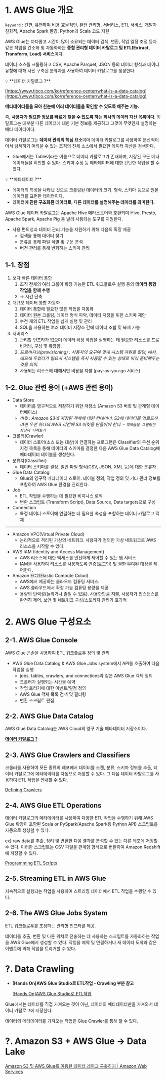 # 1. AWS Glue 개요


`keyword` : 간편, 유연하며 비용 효율적인, 완전 관리형, 서버리스, ETL 서비스, 개발자 친화적, Apache Spark 환경, Python과 Scala 코드 지원

AWS Glue는 까다롭고 시간이 많이 소요되는 데이터 검색, 변환, 작업 일정 조정 등과 같은 작업을 간소화 및 자동화하는 **종합 관리형 데이터 카탈로그 및 ETL(Extract, Transform, Load) 서비스**이다.

데이터 소스를 크롤링하고 CSV, Apache Parquet, JSON 등의 데이터 형식과 데이터 유형에 대해 사전 구축된 분류자를 사용하여 데이터 카탈로그를 생성한다.

<aside>
💡 **데이터 카탈로그 ?**

[https://www.tibco.com/ko/reference-center/what-is-a-data-catalog](https://www.tibco.com/ko/reference-center/what-is-a-data-catalog)


**메타데이터들을 모아 한눈에 여러 데이터들을 확인할 수 있도록 해주는 기능.**

즉, **사용자가 필요한 정보를 빠르게 찾을 수 있도록 하는 회사의 데이터 자산 목록이다.** 카탈로그는 대부분 다른 데이터에 대한 기본 정보를 제공하고 그것이 무엇인지 설명하는 메타 데이터이다.

데이터 카탈로그는 **데이터 관리의 핵심 요소**이며 데이터 카탈로그를 사용하여 분산적이어서 탐색하기 어려울 수 있는 조직의 전체 소스에서 필요한 데이터 자산을 검색한다.

- Glue에서는 Table이라는 이름으로 데이터 카탈로그가 존재하며, 저장된 모든 메타데이터들을 확인할 수 있다. 스키마 수정 등 메타데이터에 대한 간단한 작업을 할 수 있다.
</aside>

<aside>
💡 **메타데이터 ?**

- 데이터의 특성을 나타낸 것으로 크롤링된 데이터의 크기, 형식, 스키마 등으로 원본 데이터를 표현한 데이터이다.
- **데이터에 관한 구조화된 데이터로, 다른 데이터를 설명해주는 데이터를 의미한다.**
</aside>

AWS Glue 데이터 카탈로그는 Apache Hive 메타스토어와 호환되며 Hive, Presto, Apache Spark, Apache Pig 등 널리 사용되는 도구를 지원한다.

- 사용 편의성과 데이터 관리 기능을 지원하기 위해 다음의 확장 제공
    - 검색을 통해 데이터 찾기
    - 분류를 통해 파일 식별 및 구문 분석
    - 버전 관리를 통해 변화하는 스키마 관리

## 1-1. 장점

1. 보다 빠른 데이터 통합
    1. 조직 전체의 여러 그룹이 확장 가능한 ETL 워크플로우 실행 등의 **데이터 통합 작업을 함께 수행**
    2. → 시간 단축
2. 대규모 데이터 통합 자동화
    1. 데이터 통합에 필요한 많은 작업을 자동화
    2. 데이터 원본 크롤링, 데이터 형식 파악, 데이터 저장을 위한 스키마 제안
    3. 수천 개의 ETL 작업을 쉽게 실행 및 관리
    4. SQL을 사용하는 여러 데이터 저장소 간에 데이터 조합 및 복제 가능
3. 서버리스
    1. 관리할 인프라가 없으며 데이터 확장 작업을 실행하는 데 필요한 리소스를 프로비저닝, 구성 및 확장함.
    2. *프로비저닝(provisioning) : 사용자의 요구에 맞게 시스템 자원을 할당, 배치, 배포해 두었다가 필요시 시스템을 즉시 사용할 수 있는 상태로 미리 준비해두는 것을 의미.*
    3. 사용되는 리소스에 대해서만 비용을 지불 (pay-as-you-go 서비스)

## 1-2. Glue 관련 용어 (+AWS 관련 용어)

- Data Store
    - 데이터를 영구적으로 저장하기 위한 저장소 (Amazon S3 버킷 및 관계형 데이터베이스)
    - *버킷 : Amazon S3에 저장된 객체에 대한 컨테이너. S3에 데이터를 업로드하려면 우선 하나의 AWS 리전에 S3 버킷을 만들어야 한다. - `객체들을 그룹핑한 최상위 디렉토리`*
- 크롤러(Crawler)
    - 데이터 스토어(소스 또는 대상)에 연결하는 프로그램은 Classifier의 우선 순위 지정 목록을 통해 데이터의 스키마를 결정한 다음 AWS Glue Data Catalog에 메타데이터 테이블을 생성한다.
- 분류자(Classifier)
    - 데이터 스키마를 결정. 일반 파일 형식(CSV, JSON, XML 등)에 대한 분류자
- Glue Data Catalog
    - Glue의 영구적 메타데이터 스토어. 테이블 정의, 작업 정의 및 기타 관리 정보를 포함하여 AWS Glue 환경을 관리한다.
- Job
    - ETL 작업을 수행하는 데 필요한 비지니스 로직
    - 변환 스크립트 (Transform Script), Data Source, Data targets으로 구성
- Connection
    - 특정 데이터 스토어에 연결하는 데 필요한 속성을 포함하는 데이터 카탈로그 객체

---

- Amazon VPC(Virtual Private Cloud)
    - 논리적으로 격리된 가상의 네트워크. 사용자가 정의한 가상 네트워크로 AWS 리소스를 시작할 수 있다.
- AWS IAM (Identity and Access Management)
    - AWS 리소스에 대한 엑세스를 안전하게 제어할 수 있는 웹 서비스
    - IAM을 사용하여 리소스를 사용하도록 인증(로그인) 및 권한 부여된 대상을 제어한다.
- Amazon EC2(Elastic Compute Colud)
    - AWS에서 제공하는 클라우드 컴퓨팅 서비스.
    - AWS 클라우드에서 확장 가능 컴퓨팅 용량을 제공
    - 용량의 탄력성(늘리거나 줄일 수 있음), 사용한만큼 지불, 사용자가 인스턴스를 완전히 제어, 보안 및 네트워크 구성/스토리지 관리가 효과적
    

# 2. AWS Glue 구성요소

## 2-1. AWS Glue Console

AWS Glue 콘솔을 사용하여 ETL 워크플로우 정의 및 관리

- AWS Glue Data Catalog & AWS Glue Jobs system에서 API를 호출하여 다음 작업을 실행
    - jobs, tables, crawlers, and connections과 같은 AWS Glue 객체 정의
    - 크롤러가 실행되는 시간을 예약
    - 작업 트리거에 대한 이벤트/일정 정의
    - AWS Glue 객체 목록 검색 및 필터링
    - 변환 스크립트 편집

## 2-2. AWS Glue Data Catalog

AWS Glue Data Catalog는 AWS Cloud의 영구 기술 메타데이터 저장소이다.

[**데이터 카탈로그 ?**](https://www.notion.so/d6993d7b6afa41ceb56305bb00d502e1) 

## 2-3. AWS Glue Crawlers and Classifiers

크롤러를 사용하여 모든 종류의 레포에서 데이터를 스캔, 분류, 스키마 정보를 추출, 데이터 카탈로그에 메타데이터를 자동으로 저장할 수 있다. 그 다음 데이터 카탈로그를 사용하여 ETL 작업을 안내할 수 있다.

[Defining Crawlers](https://docs.aws.amazon.com/glue/latest/dg/add-crawler.html)

## 2-4. AWS Glue ETL Operations

데이터 카탈로그의 메타데이터를 사용하여 다양한 ETL 작업을 수행하기 위해 AWS Glue 확장이 포함된 Scala or PySpark(Apache Spark용 Python API) 스크립트를 자동으로 생성할 수 있다.

ex)  raw data를 추출, 정리 및 변환한 다음 결과를 분석할 수 있는 다른 레포에 저장할 수 있다. 이러한 스크립트는 CSV 파일을 관계형 형식으로 변환하여 Amazon Redshift에 저장할 수 있다.

[Programming ETL Scripts](https://docs.aws.amazon.com/glue/latest/dg/aws-glue-programming.html)

## 2-5. Streaming ETL in AWS Glue

지속적으로 실행되는 작업을 사용하여 스트리밍 데이터에서 ETL 작업을 수행할 수 있다.

## 2-6. The AWS Glue Jobs System

ETL 워크플로우를 조정하는 관리형 인프라를 제공.

데이터를 추출, 변환 및 다른 위치로 전송하는 데 사용하는 스크립트를 자동화하는 작업을 AWS Glue에서 생성할 수 있다. 작업을 예약 및 연결하거나 새 데이터 도착과 같은 이벤트에 의해 작업을 트리거할 수 있다.

# ?. Data Crawling

- ****[Hands On]AWS Glue Studio로 ETL작업 - Crawling 부분 참고****
    
    [[Hands On]AWS Glue Studio로 ETL작업](https://tech.cloud.nongshim.co.kr/2021/08/19/hands-on-aws-glue-studio-etl/)
    

Glue에서는 데이터를 직접 가져오는 것이 아닌, 데이터의 메타데이터만을 가져와서 데이터 카탈로그에 저장한다.

데이터의 메타데이터를 가져오는 작업은 Glue Crawler를 통해 할 수 있다.

# ?. Amazon S3 + AWS Glue → Data Lake

[Amazon S3 및 AWS Glue를 이용한 데이터 레이크 구축하기 | Amazon Web Services](https://aws.amazon.com/ko/blogs/korea/build-a-data-lake-foundation-with-aws-glue-and-amazon/)